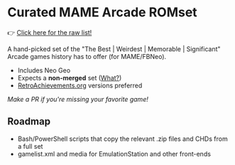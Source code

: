 # Curated MAME Arcade ROMset

👉 [Click here for the raw list!](ROMSET)

A hand-picked set of the "The Best | Weirdest | Memorable | Significant" Arcade games history has to offer (for MAME/FBNeo).

- Includes Neo Geo
- Expects a **non-merged** set ([What?](https://wiki.romvault.com/doku.php?id=merge_types))
- [RetroAchievements.org](https://retroachievements.org/) versions preferred

_Make a PR if you're missing your favorite game!_

## Roadmap
- Bash/PowerShell scripts that copy the relevant .zip files and CHDs from a full set
- gamelist.xml and media for EmulationStation and other front-ends
